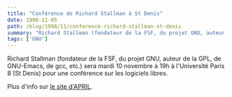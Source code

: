 ```yaml
---
title: "Conférence de Richard Stallman à St Denis"
date: 1998-11-05
path: /blog/1998/11/conference-richard-stallman-st-denis
summary: "Richard Stallman (fondateur de la FSF, du projet GNU, auteur de la GPL, de GNU-Emacs, de gcc, etc.) sera mardi 10 novembre à 19h à l'Université Paris 8 (St Denis) pour une conférence sur les logiciels libres."
tags: ['GNU']
---
```


<P>
Richard Stallman (fondateur de la FSF, du projet GNU, auteur de la GPL,
de GNU-Emacs, de gcc, etc.) sera mardi 10 novembre à 19h à l'Université
Paris 8 (St Denis) pour une conférence sur les logiciels libres.
</P>

<P>
Plus d'info sur <A HREF="http://www.april.org/Actions/rms/">le site
d'APRIL</A>.
</P>


